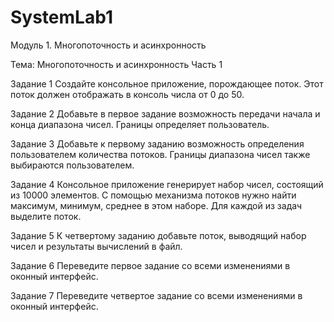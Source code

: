 # SystemLab1

Модуль 1. Многопоточность и асинхронность

Тема: Многопоточность и асинхронность
Часть 1



Задание 1
Создайте консольное приложение, порождающее
поток. Этот поток должен отображать в консоль числа
от 0 до 50.



Задание 2
Добавьте в первое задание возможность передачи
начала и конца диапазона чисел. Границы определяет
пользователь.



Задание 3
Добавьте к первому заданию возможность определения
пользователем количества потоков. Границы диапазона
чисел также выбираются пользователем.



Задание 4
Консольное приложение генерирует набор чисел,
состоящий из 10000 элементов. С помощью механизма
потоков нужно найти максимум, минимум, среднее в этом
наборе.
Для каждой из задач выделите поток.



Задание 5
К четвертому заданию добавьте поток, выводящий
набор чисел и результаты вычислений в файл.



Задание 6
Переведите первое задание со всеми изменениями
в оконный интерфейс.



Задание 7
Переведите четвертое задание со всеми изменениями
в оконный интерфейс.
